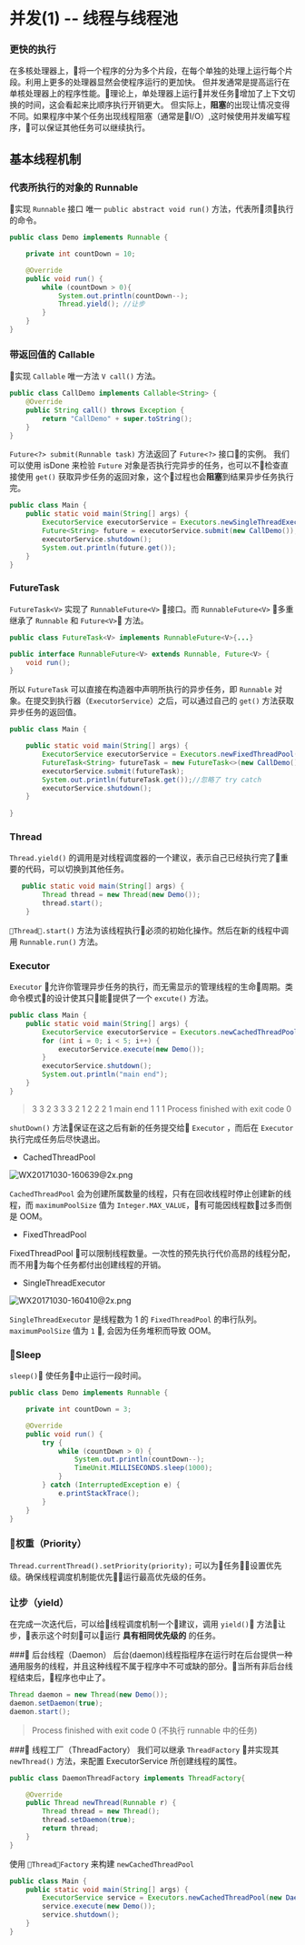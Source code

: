 # 并发(1) -- 线程与线程池
### 更快的执行
在多核处理器上，将一个程序的分为多个片段，在每个单独的处理上运行每个片段。利用上更多的处理器显然会使程序运行的更加快。
但并发通常是提高运行在单核处理器上的程序性能。理论上，单处理器上运行并发任务增加了上下文切换的时间，这会看起来比顺序执行开销更大。
但实际上，**阻塞**的出现让情况变得不同。如果程序中某个任务出现线程阻塞（通常是I/O）,这时候使用并发编写程序，可以保证其他任务可以继续执行。

## 基本线程机制
### 代表所执行的对象的 Runnable
实现 `Runnable` 接口 唯一 `public abstract void run()` 方法，代表所须执行的命令。
``` Java
public class Demo implements Runnable {

    private int countDown = 10;

    @Override
    public void run() {
        while (countDown > 0){
            System.out.println(countDown--);
            Thread.yield(); //让步
        }
    }
}
```
### 带返回值的 Callable
实现 `Callable` 唯一方法 `V call()` 方法。
``` Java
public class CallDemo implements Callable<String> {
    @Override
    public String call() throws Exception {
        return "CallDemo" + super.toString();
    }
}
```
`Future<?> submit(Runnable task)` 方法返回了 `Future<?>` 接口的实例。
我们可以使用 isDone 来检验 `Future` 对象是否执行完异步的任务，也可以不检查直接使用 `get()` 获取异步任务的返回对象，这个过程也会**阻塞**到结果异步任务执行完。

``` Java
public class Main {
    public static void main(String[] args) {
        ExecutorService executorService = Executors.newSingleThreadExecutor();
        Future<String> future = executorService.submit(new CallDemo());
        executorService.shutdown();
        System.out.println(future.get());
    }
}
```

### FutureTask
`FutureTask<V>` 实现了 `RunnableFuture<V>` 接口。而 `RunnableFuture<V>` 多重继承了 `Runnable` 和 `Future<V>` 方法。

``` Java
public class FutureTask<V> implements RunnableFuture<V>{...}

public interface RunnableFuture<V> extends Runnable, Future<V> {
    void run();
}
``` 
所以 `FutureTask` 可以直接在构造器中声明所执行的异步任务，即 `Runnable` 对象。在提交到执行器（`ExecutorService`）之后，可以通过自己的 `get()` 方法获取异步任务的返回值。

``` Java
public class Main {

    public static void main(String[] args) {
        ExecutorService executorService = Executors.newFixedThreadPool(5);
        FutureTask<String> futureTask = new FutureTask<>(new CallDemo());
        executorService.submit(futureTask);
        System.out.println(futureTask.get());//忽略了 try catch
        executorService.shutdown();
    }
    
}
```

### Thread
`Thread.yield()` 的调用是对线程调度器的一个建议，表示自己已经执行完了重要的代码，可以切换到其他任务。
``` Java
   public static void main(String[] args) {
        Thread thread = new Thread(new Demo());
        thread.start();
    }
```
 `Thread.start()` 方法为该线程执行必须的初始化操作。然后在新的线程中调用 `Runnable.run()` 方法。

### Executor
`Executor` 允许你管理异步任务的执行，而无需显示的管理线程的生命周期。类命令模式的设计使其只能提供了一个 `excute()` 方法。

``` Java
public class Main {
    public static void main(String[] args) {
        ExecutorService executorService = Executors.newCachedThreadPool();
        for (int i = 0; i < 5; i++) {
            executorService.execute(new Demo());
        }
        executorService.shutdown();
        System.out.println("main end");
    }
}
```

>3 3 2 3 3 3 2 1 2 2 2 1 main end 1 1 1
Process finished with exit code 0

`shutDown()` 方法保证在这之后有新的任务提交给 `Executor` ，而后在 `Executor` 执行完成任务后尽快退出。

* CachedThreadPool

![WX20171030-160639@2x.png](http://upload-images.jianshu.io/upload_images/4894808-6cf8aa5a2a4eb3b3.png?imageMogr2/auto-orient/strip%7CimageView2/2/w/1240)

`CachedThreadPool` 会为创建所属数量的线程，只有在回收线程时停止创建新的线程，而 `maximumPoolSize` 值为 `Integer.MAX_VALUE`，有可能因线程数过多而倒是 OOM。
*  FixedThreadPool

FixedThreadPool 可以限制线程数量。一次性的预先执行代价高昂的线程分配，而不用为每个任务都付出创建线程的开销。

* SingleThreadExecutor

![WX20171030-160410@2x.png](http://upload-images.jianshu.io/upload_images/4894808-4202aeb1ea40c38e.png?imageMogr2/auto-orient/strip%7CimageView2/2/w/1240)

`SingleThreadExecutor` 是线程数为 1 的 `FixedThreadPool` 的串行队列。`maximumPoolSize` 值为 `1` , 会因为任务堆积而导致 OOM。


### Sleep
`sleep()` 使任务中止运行一段时间。
``` Java
public class Demo implements Runnable {

    private int countDown = 3;

    @Override
    public void run() {
        try {
            while (countDown > 0) {
                System.out.println(countDown--);
                TimeUnit.MILLISECONDS.sleep(1000);
            }
        } catch (InterruptedException e) {
            e.printStackTrace();
        }
    }
}
```

### 权重（Priority）
`Thread.currentThread().setPriority(priority);` 可以为任务设置优先级。确保线程调度机制能优先运行最高优先级的任务。

### 让步（yield）
在完成一次迭代后，可以给线程调度机制一个建议，调用 `yield()` 方法让步，表示这个时刻可以运行  **具有相同优先级的** 的任务。

### 后台线程（Daemon）
后台(daemon)线程指程序在运行时在后台提供一种通用服务的线程，并且这种线程不属于程序中不可或缺的部分。当所有非后台线程结束后，程序也中止了。

``` Java
Thread daemon = new Thread(new Demo());
daemon.setDaemon(true);
daemon.start();
```

> Process finished with exit code 0 (不执行 runnable 中的任务)

### 线程工厂（ThreadFactory）
我们可以继承 `ThreadFactory` 并实现其 `newThread()` 方法，来配置 ExecutorService 所创建线程的属性。
``` Java
public class DaemonThreadFactory implements ThreadFactory{

    @Override
    public Thread newThread(Runnable r) {
        Thread thread = new Thread();
        thread.setDaemon(true);
        return thread;
    }
}
```
使用 `ThreadFactory` 来构建 `newCachedThreadPool`
``` Java
public class Main {
    public static void main(String[] args) {
        ExecutorService service = Executors.newCachedThreadPool(new DaemonThreadFactory());
        service.execute(new Demo());
        service.shutdown();
    }
}
```